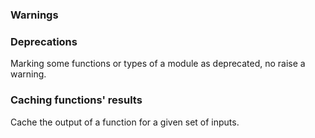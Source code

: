 ### Warnings


### Deprecations

Marking some functions or types of a module as deprecated, no raise a warning.

### Caching functions' results

Cache the output of a function for a given set of inputs.

